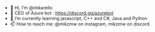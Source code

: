 - 👋 Hi, I’m @mikarello
- 👀 CEO of Azure bot : https://discord.gg/azurebot
- 🌱 I’m currently learning javascript, C++ and C#, Java and Python
- 📫 How to reach me: @mikzmw on instagram, mikzmw on discord.
